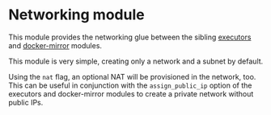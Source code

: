 # Networking module

This module provides the networking glue between the sibling [executors](https://registry.terraform.io/modules/sourcegraph/executors/aws/5.10.0/submodules/executors) and [docker-mirror](https://registry.terraform.io/modules/sourcegraph/executors/aws/5.10.0/submodules/docker-mirror) modules.

This module is very simple, creating only a network and a subnet by default.

Using the `nat` flag, an optional NAT will be provisioned in the network, too. This can be useful in conjunction with the `assign_public_ip` option of the executors and docker-mirror modules to create a private network without public IPs.
